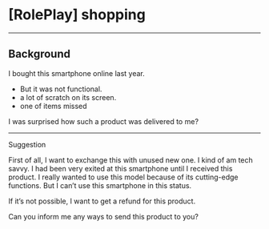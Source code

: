 # [RolePlay] shopping

----
## Background
I bought this smartphone online last year. 
  - But it was not functional. 
  - a lot of scratch on its screen.
  - one of items missed 

I was surprised how such a product was delivered to me?

----
Suggestion

First of all, I want to exchange this with unused new one. I kind of am tech savvy. I had been very exited at this smartphone until I received this product. I really wanted to use this model because of its cutting-edge functions. But I can’t use this smartphone in this status.

If it’s not possible, I want to get a refund for this product.

Can you inform me any ways to send this product to you?
